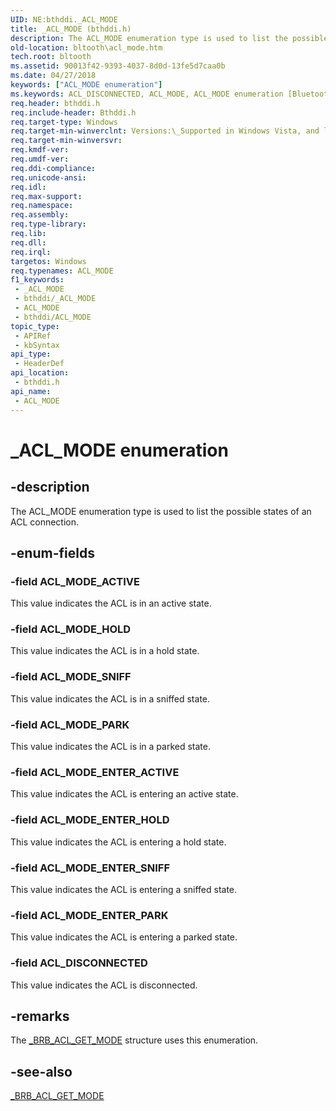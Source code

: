 ```yaml
---
UID: NE:bthddi._ACL_MODE
title: _ACL_MODE (bthddi.h)
description: The ACL_MODE enumeration type is used to list the possible states of an ACL connection.
old-location: bltooth\acl_mode.htm
tech.root: bltooth
ms.assetid: 90013f42-9393-4037-8d0d-13fe5d7caa0b
ms.date: 04/27/2018
keywords: ["ACL_MODE enumeration"]
ms.keywords: ACL_DISCONNECTED, ACL_MODE, ACL_MODE enumeration [Bluetooth Devices], ACL_MODE_ACTIVE, ACL_MODE_ENTER_ACTIVE, ACL_MODE_ENTER_HOLD, ACL_MODE_ENTER_PARK, ACL_MODE_ENTER_SNIFF, ACL_MODE_HOLD, ACL_MODE_PARK, ACL_MODE_SNIFF, _ACL_MODE, bltooth.acl_mode, bth_enums_52494ea2-66f0-4c7d-8f7b-c427a21ee826.xml, bthddi/ACL_DISCONNECTED, bthddi/ACL_MODE, bthddi/ACL_MODE_ACTIVE, bthddi/ACL_MODE_ENTER_ACTIVE, bthddi/ACL_MODE_ENTER_HOLD, bthddi/ACL_MODE_ENTER_PARK, bthddi/ACL_MODE_ENTER_SNIFF, bthddi/ACL_MODE_HOLD, bthddi/ACL_MODE_PARK, bthddi/ACL_MODE_SNIFF
req.header: bthddi.h
req.include-header: Bthddi.h
req.target-type: Windows
req.target-min-winverclnt: Versions:\_Supported in Windows Vista, and later.
req.target-min-winversvr: 
req.kmdf-ver: 
req.umdf-ver: 
req.ddi-compliance: 
req.unicode-ansi: 
req.idl: 
req.max-support: 
req.namespace: 
req.assembly: 
req.type-library: 
req.lib: 
req.dll: 
req.irql: 
targetos: Windows
req.typenames: ACL_MODE
f1_keywords:
 - _ACL_MODE
 - bthddi/_ACL_MODE
 - ACL_MODE
 - bthddi/ACL_MODE
topic_type:
 - APIRef
 - kbSyntax
api_type:
 - HeaderDef
api_location:
 - bthddi.h
api_name:
 - ACL_MODE
---
```


# _ACL_MODE enumeration


## -description

The ACL_MODE enumeration type is used to list the possible states of an ACL connection.

## -enum-fields

### -field ACL_MODE_ACTIVE

This value indicates the ACL is in an active state.

### -field ACL_MODE_HOLD

This value indicates the ACL is in a hold state.

### -field ACL_MODE_SNIFF

This value indicates the ACL is in a sniffed state.

### -field ACL_MODE_PARK

This value indicates the ACL is in a parked state.

### -field ACL_MODE_ENTER_ACTIVE

This value indicates the ACL is entering an active state.

### -field ACL_MODE_ENTER_HOLD

This value indicates the ACL is entering a hold state.

### -field ACL_MODE_ENTER_SNIFF

This value indicates the ACL is entering a sniffed state.

### -field ACL_MODE_ENTER_PARK

This value indicates the ACL is entering a parked state.

### -field ACL_DISCONNECTED

This value indicates the ACL is disconnected.

## -remarks

The 
    <a href="https://docs.microsoft.com/windows-hardware/drivers/ddi/bthddi/ns-bthddi-_brb_acl_get_mode">_BRB_ACL_GET_MODE</a> structure uses this
    enumeration.

## -see-also

<a href="https://docs.microsoft.com/windows-hardware/drivers/ddi/bthddi/ns-bthddi-_brb_acl_get_mode">_BRB_ACL_GET_MODE</a>

